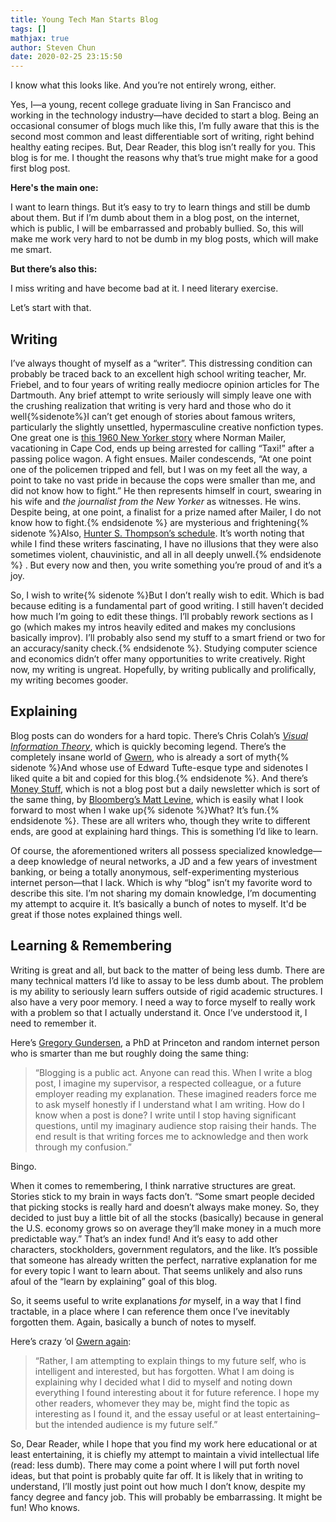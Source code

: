 ```yaml
---
title: Young Tech Man Starts Blog
tags: []
mathjax: true
author: Steven Chun
date: 2020-02-25 23:15:50
---
```


<p>I know what this looks like. And you’re not entirely wrong, either.</p>
<p>Yes, I—a young, recent college graduate living in San Francisco and working in the technology industry—have decided to start a blog. Being an occasional consumer of blogs much like this, I’m fully aware that this is the second most common and least differentiable sort of writing, right behind healthy eating recipes. But, Dear Reader, this blog isn’t really for you. This blog is for me. I thought the reasons why that’s true might make for a good first blog post.</p>
<p><strong>Here's the main one:</strong></p>
<p>I want to learn things. But it’s easy to try to learn things and still be dumb about them. But if I’m dumb about them in a blog post, on the internet, which is public, I will be embarrassed and probably bullied. So, this will make me work very hard to not be dumb in my blog posts, which will make me smart.</p>
<p><strong><strong>But there’s also this</strong>:</strong></p>
<p>I miss writing and have become bad at it. I need literary exercise.</p>
<p>Let’s start with that.</p>
<h2 id="writing">Writing</h2>
<p>I’ve always thought of myself as a “writer”. This distressing condition can probably be traced back to an excellent high school writing teacher, Mr. Friebel, and to four years of writing really mediocre opinion articles for The Dartmouth. Any brief attempt to write seriously will simply leave one with the crushing realization that writing is very hard and those who do it well{%sidenote%}I can’t get enough of stories about famous writers, particularly the slightly unsettled, hypermasculine creative nonfiction types. One great one is <a href="https://www.newyorker.com/magazine/1960/10/08/massachusetts-vs-mailer">this 1960 New Yorker story</a> where Norman Mailer, vacationing in Cape Cod, ends up being arrested for calling “Taxi!” after a passing police wagon. A fight ensues. Mailer condescends, “At one point one of the policemen tripped and fell, but I was on my feet all the way, a point to take no vast pride in because the cops were smaller than me, and did not know how to fight.” He then represents himself in court, swearing in his wife and <em>the journalist from the New Yorker </em>as witnesses. He wins. Despite being, at one point, a finalist for a prize named after Mailer, I do not know how to fight.{% endsidenote %} are mysterious and frightening{% sidenote %}Also, <a href="https://www.independent.co.uk/arts-entertainment/books/news/hunter-s-thompson-s-daily-routine-was-the-height-of-dissolution-a6798801.html">Hunter S. Thompson’s schedule</a>. It’s worth noting that while I find these writers fascinating, I have no illusions that they were also sometimes violent, chauvinistic, and all in all deeply unwell.{% endsidenote %} . But every now and then, you write something you’re proud of and it’s a joy.</p>
<p>So, I wish to write{% sidenote %}But I don’t really wish to edit. Which is bad because editing is a fundamental part of good writing. I still haven’t decided how much I’m going to edit these things. I’ll probably rework sections as I go (which makes my intros heavily edited and makes my conclusions basically improv). I’ll probably also send my stuff to a smart friend or two for an accuracy/sanity check.{% endsidenote %}.<strong> </strong>Studying computer science and economics didn’t offer many opportunities to write creatively. Right now, my writing is ungreat. Hopefully, by writing publically and prolifically, my writing becomes gooder.</p>
<h2 id="explaining">Explaining</h2>
<p>Blog posts can do wonders for a hard topic. There’s Chris Colah’s <a href="https://colah.github.io/posts/2015-09-Visual-Information/"><em>Visual Information Theory</em></a>, which is quickly becoming legend. There’s the completely insane world of <a href="https://www.gwern.net/">Gwern</a>, who is already a sort of myth{% sidenote %}And whose use of Edward Tufte-esque type and sidenotes I liked quite a bit and copied for this blog.{% endsidenote %}. And there’s <a href="http://link.mail.bloombergbusiness.com/join/4wm/moneystuff-signup&amp;hash=54223001ca3ffcf40f2629c25acea67a">Money Stuff</a>, which is not a blog post but a daily newsletter which is sort of the same thing, by <a href="https://www.bloomberg.com/opinion/authors/ARbTQlRLRjE/matthew-s-levine">Bloomberg’s Matt Levine</a>, which is easily what I look forward to most when I wake up{% sidenote %}What? It’s fun.{% endsidenote %}. These are all writers who, though they write to different ends, are good at explaining hard things. This is something I’d like to learn.</p>
<p>Of course, the aforementioned writers all possess specialized knowledge—a deep knowledge of neural networks, a JD and a few years of investment banking, or being a totally anonymous, self-experimenting mysterious internet person—that I lack. Which is why “blog” isn’t my favorite word to describe this site. I’m not sharing my domain knowledge, I’m documenting my attempt to acquire it. It’s basically a bunch of notes to myself. It'd be great if those notes explained things well.</p>
<h2 id="learning-remembering">Learning &amp; Remembering</h2>
<p>Writing is great and all, but back to the matter of being less dumb. There are many technical matters I’d like to assay to be less dumb about. The problem is my ability to seriously learn suffers outside of rigid academic structures. I also have a very poor memory. I need a way to force myself to really work with a problem so that I actually understand it. Once I’ve understood it, I need to remember it.</p>
<p>Here’s <a href="http://gregorygundersen.com/blog/2020/01/12/why-research-blog/">Gregory Gundersen</a>, a PhD at Princeton and random internet person who is smarter than me but roughly doing the same thing:</p>
<blockquote>“Blogging is a public act. Anyone can read this. When I write a blog post, I imagine my supervisor, a respected colleague, or a future employer reading my explanation. These imagined readers force me to ask myself honestly if I understand what I am writing. How do I know when a post is done? I write until I stop having significant questions, until my imaginary audience stop raising their hands. The end result is that writing forces me to acknowledge and then work through my confusion.”</blockquote>
<p>Bingo.</p>
<p>When it comes to remembering, I think narrative structures are great. Stories stick to my brain in ways facts don’t. “Some smart people decided that picking stocks is really hard and doesn’t always make money. So, they decided to just buy a little bit of all the stocks (basically) because in general the U.S. economy grows so on average they’ll make money in a much more predictable way.” That’s an index fund! And it’s easy to add other characters, stockholders, government regulators, and the like. It’s possible that someone has already written the perfect, narrative explanation for me for every topic I want to learn about. That seems unlikely and also runs afoul of the “learn by explaining” goal of this blog.</p>
<p>So, it seems useful to write explanations <em>for</em> myself, in a way that I find tractable, in a place where I can reference them once I’ve inevitably forgotten them. Again, basically a bunch of notes to myself.</p>
<p>Here’s crazy ‘ol <a href="https://www.gwern.net/About">Gwern again</a>:</p>
<blockquote>“Rather, I am attempting to explain things to my future self, who is intelligent and interested, but has forgotten. What I am doing is explaining why I decided what I did to myself and noting down everything I found interesting about it for future reference. I hope my other readers, whomever they may be, might find the topic as interesting as I found it, and the essay useful or at least entertaining–but the intended audience is my future self.”</blockquote>
<p>So, Dear Reader, while I hope that you find my work here educational or at least entertaining, it is chiefly my attempt to maintain a vivid intellectual life (read: less dumb). There may come a point where I will put forth novel ideas, but that point is probably quite far off. It is likely that in writing to understand, I’ll mostly just point out how much I don’t know, despite my fancy degree and fancy job. This will probably be embarrassing. It might be fun! Who knows.</p>